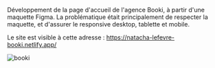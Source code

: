 Développement de la page d'accueil de l'agence Booki, à partir d'une maquette Figma. La problématique était principalement de respecter la maquette, et d'assurer le responsive desktop, tablette et mobile.

Le site est visible à cette adresse : https://natacha-lefevre-booki.netlify.app/

![booki](https://github.com/user-attachments/assets/17225802-557e-453e-ba48-2fe39e42a77b)
